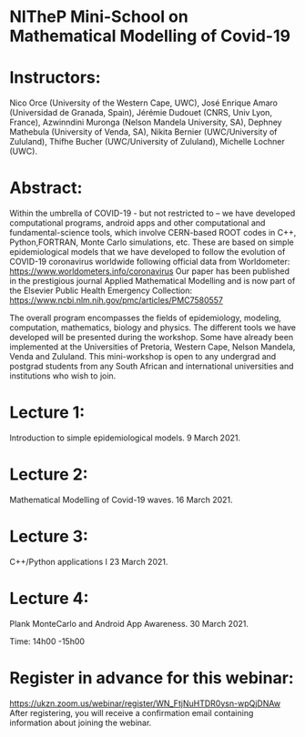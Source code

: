 # NITheP Mini-School on Mathematical Modelling of Covid-19

# Instructors: 
Nico Orce (University of the Western Cape, UWC), José Enrique Amaro (Universidad de Granada, Spain), Jérémie Dudouet (CNRS, Univ Lyon, France), Azwinndini Muronga (Nelson Mandela University, SA), Dephney Mathebula (University of Venda, SA), Nikita Bernier (UWC/University of Zululand), Thifhe Bucher (UWC/University of Zululand), Michelle Lochner (UWC).

# Abstract:
Within the umbrella of COVID-19 - but not restricted to – we have developed computational programs, android apps and other computational and fundamental-science tools, which involve CERN-based ROOT codes in C++, Python,FORTRAN, Monte Carlo simulations, etc. These are based on simple epidemiological models that we have developed to follow the evolution of COVID-19 coronavirus worldwide following official data from Worldometer:
https://www.worldometers.info/coronavirus 
Our paper has been published in the prestigious journal Applied Mathematical Modelling and is now part of the Elsevier Public Health Emergency Collection:
https://www.ncbi.nlm.nih.gov/pmc/articles/PMC7580557

The overall program encompasses the fields of epidemiology, modeling, computation, mathematics, biology and physics. The different tools we have developed will be presented during the workshop. Some have already been implemented at the Universities of Pretoria, Western Cape, Nelson Mandela, Venda and Zululand. This
mini-workshop is open to any undergrad and postgrad students from any South African and international universities and institutions who wish to join.

# Lecture 1: 
Introduction to simple epidemiological models. 9 March 2021.
# Lecture 2: 
Mathematical Modelling of Covid-19 waves. 16 March 2021.
# Lecture 3: 
C++/Python applications I 23 March 2021.
# Lecture 4: 
Plank MonteCarlo and Android App Awareness. 30 March 2021.

Time: 14h00 -15h00

# Register in advance for this webinar:
https://ukzn.zoom.us/webinar/register/WN_FtjNuHTDR0ysn-wpQjDNAw
After registering, you will receive a confirmation email containing information about joining the webinar.



